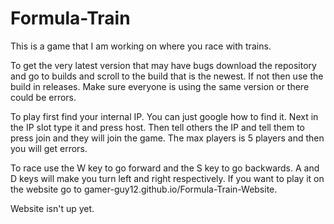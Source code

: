 # Formula-Train
This is a game that I am working on where you race with trains.

To get the very latest version that may have bugs download the repository and go to builds and scroll to the build that is the newest. If not then use the build in 
releases. Make sure everyone is using the same version or there could be errors.

To play first find your internal IP. You can just google how to find it. Next in the IP slot type it and press host. Then tell others the IP and tell them to press join
and they will join the game. The max players is 5 players and then you will get errors. 

To race use the W key to go forward and the S key to go backwards. A and D keys will make you turn left and right respectively. If you want to play it on the website go 
to gamer-guy12.github.io/Formula-Train-Website.

Website isn't up yet.
